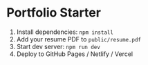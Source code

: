 # Portfolio Starter

1. Install dependencies: `npm install`
2. Add your resume PDF to `public/resume.pdf`
3. Start dev server: `npm run dev`
4. Deploy to GitHub Pages / Netlify / Vercel
